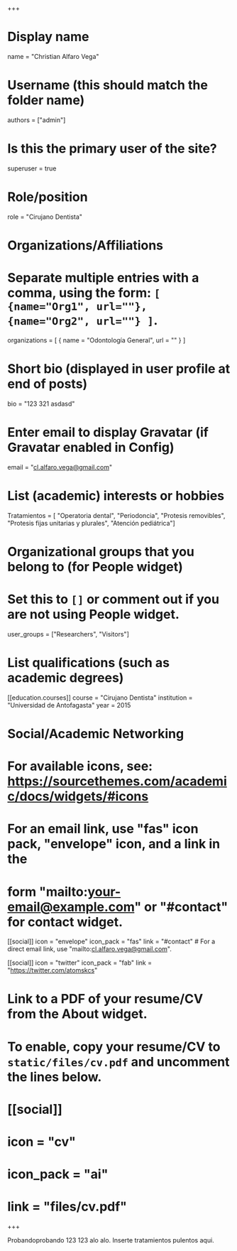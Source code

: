 +++
# Display name
name = "Christian Alfaro Vega"

# Username (this should match the folder name)
authors = ["admin"]

# Is this the primary user of the site?
superuser = true

# Role/position
role = "Cirujano Dentista"

# Organizations/Affiliations
#   Separate multiple entries with a comma, using the form: `[ {name="Org1", url=""}, {name="Org2", url=""} ]`.
organizations = [ { name = "Odontología General", url = "" } ]

# Short bio (displayed in user profile at end of posts)
bio = "123 321 asdasd"

# Enter email to display Gravatar (if Gravatar enabled in Config)
email = "cl.alfaro.vega@gmail.com"

# List (academic) interests or hobbies
Tratamientos = [
  "Operatoria dental",
  "Periodoncia",
  "Protesis removibles",
  "Protesis fijas unitarias y plurales",
  "Atención pediátrica"]

# Organizational groups that you belong to (for People widget)
#   Set this to `[]` or comment out if you are not using People widget.
user_groups = ["Researchers", "Visitors"]

# List qualifications (such as academic degrees)
[[education.courses]]
  course = "Cirujano Dentista"
  institution = "Universidad de Antofagasta"
  year = 2015

# Social/Academic Networking
# For available icons, see: https://sourcethemes.com/academic/docs/widgets/#icons
#   For an email link, use "fas" icon pack, "envelope" icon, and a link in the
#   form "mailto:your-email@example.com" or "#contact" for contact widget.

[[social]]
  icon = "envelope"
  icon_pack = "fas"
  link = "#contact"  # For a direct email link, use "mailto:cl.alfaro.vega@gmail.com".

[[social]]
  icon = "twitter"
  icon_pack = "fab"
  link = "https://twitter.com/atomskcs"

# Link to a PDF of your resume/CV from the About widget.
# To enable, copy your resume/CV to `static/files/cv.pdf` and uncomment the lines below.
# [[social]]
#   icon = "cv"
#   icon_pack = "ai"
#   link = "files/cv.pdf"

+++

Probandoprobando 123 123 alo alo.
Inserte tratamientos pulentos aqui.
